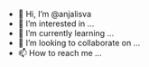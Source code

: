 - 👋 Hi, I’m @anjalisva
- 👀 I’m interested in ...
- 🌱 I’m currently learning ...
- 💞️ I’m looking to collaborate on ...
- 📫 How to reach me ...

<!---
anjalisva/anjalisva is a ✨ special ✨ repository because its `README.md` (this file) appears on your GitHub profile.
You can click the Preview link to take a look at your changes.
--->
